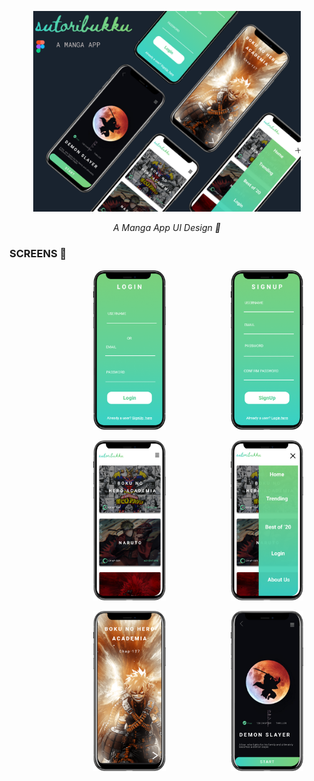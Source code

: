 <p align="center">
  <a href="https://github.com/Singh-Shivani/Sutoribukku"> 
    <img src="MANGA BOOK APP UI/POSTER.png" alt="Logo" width = 85%> 
    </a>
</p>
<p align ="center"> 
   <i> A Manga App UI Design 🖤 </i>
</p>

### SCREENS 📱
<p align="center">
  <img src="MANGA BOOK APP UI/LOGIN.png" alt="Logo" width = 23%  hspace = 100 />    
  <img src="MANGA BOOK APP UI/SIGNUP.png" alt="Logo" width = 23% />
</p>
<p align="center">
  <img src="MANGA BOOK APP UI/HOME SCREEN.png" alt="Logo" width = 23%  hspace = 100 />    
  <img src="MANGA BOOK APP UI/HOME SCREEN MENU.png" alt="Logo" width = 23% />
</p>
<p align="center">
  <img src="MANGA BOOK APP UI/MANGA CHAPER SCREEN.png" alt="Logo" width = 23%  hspace = 100  />
  <img src="MANGA BOOK APP UI/DEMON SLAYER SCREEN.png" alt="Logo" width = 23% />    
  
</p>

